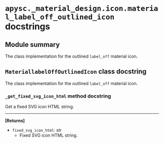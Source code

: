 # `apysc._material_design.icon.material_label_off_outlined_icon` docstrings

## Module summary

The class implementation for the outlined `label_off` material icon.

## `MateriallabelOffOutlinedIcon` class docstring

The class implementation for the outlined `label_off` material icon.

### `_get_fixed_svg_icon_html` method docstring

Get a fixed SVG icon HTML string.<hr>

**[Returns]**

- `fixed_svg_icon_html`: str
  - Fixed SVG icon HTML string.